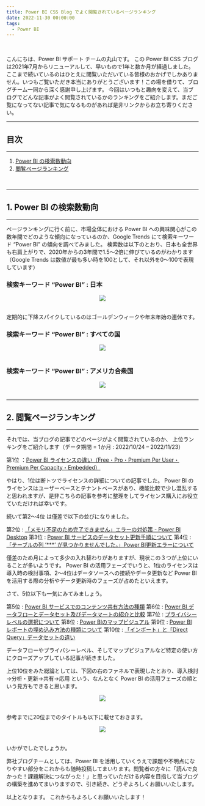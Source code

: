 ```yaml
---
title: Power BI CSS Blog でよく閲覧されているページランキング
date: 2022-11-30 00:00:00 
tags:
  - Power BI
---
```


</br>

こんにちは、Power BI サポート チームの丸山です。
この Power BI CSS ブログは2021年7月からリニューアルして、早いもので1年と数か月が経過しました。ここまで続いているのはひとえに閲覧いただいている皆様のおかげでしかありません。いつもご覧いただき本当にありがとうございます！この場を借りて、ブログチーム一同から深く感謝申し上げます。
今回はいつもと趣向を変えて、当ブログでどんな記事がよく閲覧されているかのランキングをご紹介します。まだご覧になってない記事で気になるものがあれば是非リンクからお立ち寄りください。

<!-- more -->

---
## 目次
---
1. [Power BI の検索数動向](#1-Power-BI-の検索数動向)
2. [閲覧ページランキング](#2-閲覧ページランキング)

</br>


---
## 1. Power BI の検索数動向
---

ページランキングに行く前に、市場全体における Power BI への興味関心がこの数年間でどのような傾向になっているのか、Google Trends にて検索キーワード “Power BI” の傾向を調べてみました。
検索数は以下のとおり、日本も全世界も右肩上がりで、2020年からの3年間で1.5～2倍に伸びているのがわかります（Google Trends は数値が最も多い時を100として、それ以外を0～100で表現しています）

### 検索キーワード “Power BI” : 日本

<div align="center">
<img src="1.png">
</div>

</br>

定期的に下降スパイクしているのはゴールデンウィークや年末年始の連休です。

### 検索キーワード “Power BI” : すべての国

<div align="center">
<img src="3.png">
</div>

</br>


### 検索キーワード “Power BI” : アメリカ合衆国

<div align="center">
<img src="2.png">
</div>

</br>

---
## 2. 閲覧ページランキング
---

それでは、当ブログの記事でどのページがよく閲覧されているのか、
上位ランキングをご紹介します（データ期間 = 1か月 : 2022/10/24 – 2022/11/23）

第1位 ：[Power BI ライセンスの違い（Free・Pro・Premium Per User・Premium Per Capacity・Embedded）](https://jpbap-sqlbi.github.io/blog/powerbi/pbi_desktop_service/)

やはり、1位は断トツでライセンスの詳細についての記事でした。
Power BI のライセンスはユーザーベースとテナントベースがあり、機能比較で少し混乱すると思われますが、是非こちらの記事を参考に整理をしてライセンス購入にお役立ていただければ幸いです。

続いて第2～4位 は僅差で以下の並びになりました。

第2位 : [「メモリ不足のため完了できません」エラーの対処策 - Power BI Desktop](https://jpbap-sqlbi.github.io/blog/powerbi/pbi_desktop_outofmemory_error/)
第3位 : [Power BI サービスのデータセット更新手順について](https://jpbap-sqlbi.github.io/blog/powerbi/pbi_refresh_settings/)
第4位 : [「テーブルの列 ‘***’ が見つかりませんでした。」Power BI更新エラーについて](https://jpbap-sqlbi.github.io/blog/powerbi/pbi_reflesh_error/)

僅差のため月によって多少の入れ替わりがありますが、現状この３つが上位にいることが多いようです。
Power BI の活用フェーズでいうと、1位のライセンスは導入時の検討事項、2～4位はデータソースへの接続やデータ更新など Power BI を活用する際の分析やデータ更新時のフェーズが占めたといえます。

さて、5位以下も一気にみてみましょう。

第5位 : [Power BI サービスでのコンテンツ共有方法の種類](https://jpbap-sqlbi.github.io/blog/powerbi/pbi_contents_share_1/)
第6位 : [Power BI データフローとデータセット及びデータマートの紹介と比較](https://jpbap-sqlbi.github.io/blog/powerbi/pbi_dataflow_dataset/)
第7位 : [プライバシー レベルの選択について](https://jpbap-sqlbi.github.io/blog/powerbi/pbi_privacylevels/)
第8位 : [Power BIのマップビジュアル](https://jpbap-sqlbi.github.io/blog/powerbi/pbi_map_visual/)
第9位 : [Power BI レポートの埋め込み方法の種類について](https://jpbap-sqlbi.github.io/blog/powerbi/pbi_embed/)
第10位 : [「インポート」と「Direct Query」データセットの違い](https://jpbap-sqlbi.github.io/blog/powerbi/storage_mode/)

データフローやプライバシーレベル、そしてマップビジュアルなど特定の使い方にクローズアップしている記事が続きました。

上位10位をみた総論としては、下図の右のファネルで表現したとおり、導入検討→分析・更新→共有→応用 という、なんとなく Power BI の活用フェーズの順という見方もできると思います。

<div align="center">
<img src="4.png">
</div>

</br>

参考までに20位までのタイトルも以下に載せておきます。

<div align="center">
<img src="5.png">
</div>

</br>

いかがでしたでしょうか。

弊社ブログチームとしては、Power BI を活用していくうえで課題や不明点になりやすい部分をこれからも随時投稿してまいります。閲覧者の方々に「読んで良かった！課題解決につながった！」と思っていただける内容を目指して当ブログの構築を進めてまいりますので、引き続き、どうぞよろしくお願いいたします。

以上となります。
これからもよろしくお願いいたします！
